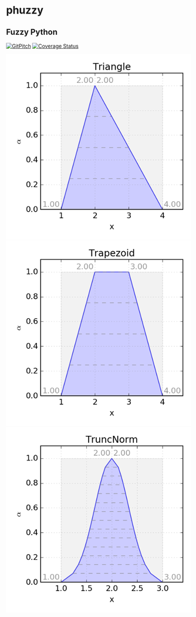 # phuzzy
## Fuzzy Python

[![GitPitch](https://gitpitch.com/assets/badge.svg)](https://gitpitch.com/lepy/phuzzy/master?grs=github&t=beige)
[![Coverage Status](https://coveralls.io/repos/github/lepy/phuzzy/badge.svg?branch=master)](https://coveralls.io/github/lepy/phuzzy?branch=master)



![](doc/triangle.png)
![](doc/trapezoid.png)
![](doc/truncnorm.png)
